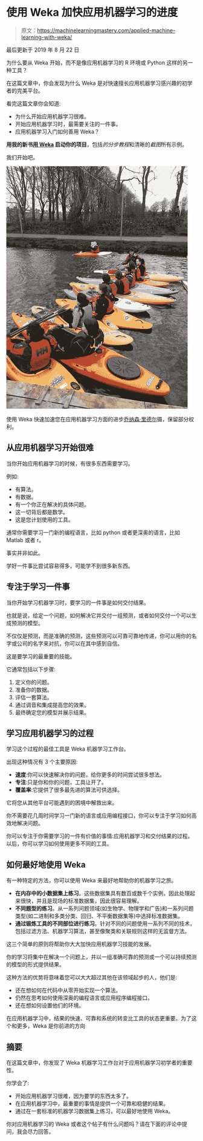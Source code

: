 # 使用 Weka 加快应用机器学习的进度

> 原文：<https://machinelearningmastery.com/applied-machine-learning-with-weka/>

最后更新于 2019 年 8 月 22 日

为什么要从 Weka 开始，而不是像应用机器学习的 R 环境或 Python 这样的另一种工具？

在这篇文章中，你会发现为什么 Weka 是对快速擅长应用机器学习感兴趣的初学者的完美平台。

看完这篇文章你会知道:

*   为什么开始应用机器学习很难。
*   开始应用机器学习时，最需要关注的一件事。
*   应用机器学习入门如何善用 Weka？

**用我的新书[用 Weka](https://machinelearningmastery.com/machine-learning-mastery-weka/) 启动你的项目**，包括*的分步教程*和清晰的*截图*所有示例。

我们开始吧。

![Rapidly Accelerate Your Progress in Applied Machine Learning With Weka](img/c5cd7eae887d6140ec6bc53f1679e97b.png)

使用 Weka 快速加速您在应用机器学习方面的进步[乔纳森·里德尔](https://www.flickr.com/photos/jriddell/8706256603/)摄，保留部分权利。

## 从应用机器学习开始很难

当你开始应用机器学习的时候，有很多东西需要学习。

例如:

*   有算法。
*   有数据。
*   有一个你正在解决的具体问题。
*   这一切背后都是数学。
*   这是您计划使用的工具。

通常你需要学习一门新的编程语言，比如 python 或者更深奥的语言，比如 Matlab 或者 r。

事实并非如此。

学好一件事比尝试容易得多，可能学不到很多新东西。

## 专注于学习一件事

当你开始学习机器学习时，要学习的一件事是如何交付结果。

也就是说，给定一个问题，如何解决它并交付一组预测，或者如何交付一个可以生成预测的模型。

不仅仅是预测，而是准确的预测，这些预测可以可靠可靠地传递，你可以用你的名字或公司的名字来对抗，你可以在其中感到自信。

这是要学习的最重要的技能。

它通常包括以下步骤:

1.  定义你的问题。
2.  准备你的数据。
3.  评估一套算法。
4.  通过调音和集成提高您的效果。
5.  最终确定您的模型并展示结果。

## 学习应用机器学习的过程

学习这个过程的最佳工具是 Weka 机器学习工作台。

出现这种情况有 3 个主要原因:

*   **速度**:你可以快速解决你的问题，给你更多的时间尝试很多想法。
*   **专注**:只是你和你的问题，工具让开了。
*   **覆盖率**:它提供了很多最先进的算法可供选择。

它将您从其他平台可能遇到的困境中解救出来。

你不需要花几周时间学习一门新的语言或应用编程接口，你可以专注于学习如何高效地解决问题。

你可以专注于你需要学习的一件有价值的事情:应用机器学习和交付结果的过程。以后，你可以学习如何使用更多不同的工具。

## 如何最好地使用 Weka

有一种特定的方法，你可以使用 Weka 来最好地帮助你的机器学习之旅。

*   **在内存中的小数据集上练习**。这些数据集具有数百或数千个实例，因此处理起来很快，并且是现场的标准数据集，因此很容易理解。
*   **不同题型的练习**。从一系列问题领域(如生物学、物理学和广告)和一系列问题类型(如二进制和多类分类、回归、不平衡数据集等)中选择标准数据集。
*   **通过锻炼工具的不同部位进行练习**。针对不同的问题使用一系列不同的技术，包括过滤方法、机器学习算法，甚至像聚类和关联规则这样的无监督方法。

这三个简单的原则将帮助你大大加快应用机器学习技能的发展。

你的学习将集中在解决一个问题上，并以一组准确可靠的预测或一个可以持续预测的模型的形式提供结果。

这种方法的优势将意味着您可以大大超过其他在该领域起步的人，他们是:

*   还在想如何在代码中从零开始实现一个算法。
*   仍然在思考如何使用深奥的编程语言或应用程序编程接口。
*   还在想如何设置他们的环境。

在应用机器学习中，结果的快速、可靠和系统的转变比工具的状态更重要。为了这个和更多，Weka 是你前进的方向

## 摘要

在这篇文章中，你发现了 Weka 机器学习工作台对于应用机器学习初学者的重要性。

你学会了:

*   开始应用机器学习很难，因为要学的东西太多了。
*   在应用机器学习中，最重要的事情是提供一个可靠和稳健的结果。
*   通过在一套标准的机器学习数据集上练习，可以最好地使用 Weka。

你对应用机器学习的 Weka 或者这个帖子有什么问题吗？请在下面的评论中提问，我会尽力回答。